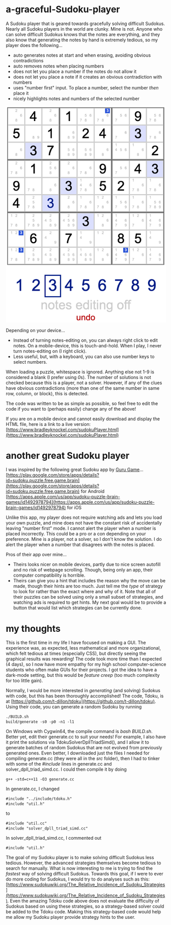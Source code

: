 
# a-graceful-Sudoku-player

A Sudoku player that is geared towards gracefully solving difficult Sudokus. Nearly all Sudoku players in the world are clunky. Mine is not. Anyone who can solve difficult Sudokus knows that the notes are everything, and they also know that generating the notes by hand is extremely tedious, so my player does the following...
* auto generates notes at start and when erasing, avoiding obvious contradictions
* auto removes notes when placing numbers
* does not let you place a number if the notes do not allow it
* does not let you place a note if it creates an obvious contradiction with numbers
* uses "number first" input. To place a number, select the number *then* place it
* nicely highlights notes and numbers of the selected number

![sample image](screenshot.png)

Depending on your device...
* Instead of turning notes-editing on, you can always right click to edit notes. On a mobile-device, this is touch-and-hold. When I play, I never turn notes-editing on (I right click).
* Less useful, but, with a keyboard, you can also use number keys to select numbers.

When loading a puzzle, whitespace is ignored. Anything else not 1-9 is considered a blank (I prefer using *0*s). The number of solutions is not checked because this is a player, not a solver. However, if any of the clues have obvious contradictions (more than one of the same number in same row, column, or block), this is detected.

The code was written to be as simple as possible, so feel free to edit the code if you want to (perhaps easily) change any of the above!

If you are on a mobile device and cannot easily download and display the HTML file, here is a link to a live version: [https://www.bradleyknockel.com/sudokuPlayer.html](https://www.bradleyknockel.com/sudokuPlayer.html)



# another great Sudoku player

I was inspired by the following great Sudoku app by [Guru Game](https://gurugame.fun/)...  
[https://play.google.com/store/apps/details?id=sudoku.puzzle.free.game.brain](https://play.google.com/store/apps/details?id=sudoku.puzzle.free.game.brain) for Android  
[https://apps.apple.com/us/app/sudoku-puzzle-brain-games/id1492978794](https://apps.apple.com/us/app/sudoku-puzzle-brain-games/id1492978794) for iOS

Unlike this app, my player does not require watching ads and lets you load your own puzzle, and mine does not have the constant risk of accidentally leaving "number first" mode. I cannot alert the player when a number is placed incorrectly. This could be a pro or a con depending on your preference. Mine is a player, not a solver, so I don't know the solution. I do alert the player when a number that disagrees with the notes is placed.

Pros of their app over mine...
* Theirs looks nicer on mobile devices, partly due to nice screen autofill and no risk of webpage scrolling. Though, being only an app, their computer compatibility is horrible.
* Theirs can give you a hint that includes the reason why the move can be made, though their hints are too much. Just tell me the *type* of strategy to look for rather than the exact where and why of it. Note that all of their puzzles can be solved using only a small subset of strategies, and watching ads is required to get hints. My next goal would be to provide a button that would list which strategies can be currently done.



# my thoughts

This is the first time in my life I have focused on making a GUI. The experience was, as expected, less mathematical and more organizational, which felt tedious at times (especially CSS), but directly seeing the graphical results was rewarding! The code took more time than I expected (4 days), so I now have more empathy for my high school computer-science students who often make GUIs for their projects. I got the idea to have a dark-mode setting, but this would be *feature creep* (too much complexity for too little gain).

Normally, I would be more interested in *generating* (and solving) Sudokus with code, but this has been thoroughly accomplished! The code, Tdoku, is at [https://github.com/t-dillon/tdoku](https://github.com/t-dillon/tdoku).
Using their code, you can generate a random Sudoku by running
```
./BUILD.sh
build/generate -s0 -p0 -n1 -l1
```
On Windows with Cygwin64, the compile command is *bash BUILD.sh*. Better yet, edit their generate.cc to suit your needs! For example, I also have it print the solutions via TdokuSolverDpllTriadSimd(), and I allow it to generate batches of random Sudokus that are not evolved from previously generated ones. Even better, I downloaded just the files I needed for compiling generate.cc (they were all in the *src* folder), then I had to tinker with some of the *\#include* lines in generate.cc and solver_dpll_triad_simd.cc. I could then compile it by doing
```
g++ -std=c++11 -O3 generate.cc
```
In generate.cc, I changed
```
#include "../include/tdoku.h"
#include "util.h"
```
to
```
#include "util.cc"
#include "solver_dpll_triad_simd.cc"
```
In solver_dpll_triad_simd.cc, I commented out
```
#include "util.h"
```

The goal of my Sudoku player is to make solving difficult Sudokus less tedious. However, the advanced strategies themselves become tedious to search for manually. What is now interesting to me is trying to find the *fastest* way of solving difficult Sudokus. Towards this goal, if I were to ever do more coding for Sudokus, I would try to do analyses such as this: [https://www.sudokuwiki.org/The_Relative_Incidence_of_Sudoku_Strategies](https://www.sudokuwiki.org/The_Relative_Incidence_of_Sudoku_Strategies). Even the amazing Tdoku code above does not evaluate the difficulty of Sudokus based on using these strategies, so a strategy-based solver could be added to the Tdoku code. Making this strategy-based code would help me allow my Sudoku player provide strategy hints to the user.


